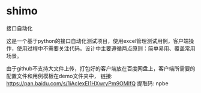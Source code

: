 # shimo
接口自动化

这是一个基于python的接口自动化测试项目，使用excel管理测试用例，客户端操作，使用过程中不需要关注代码。设计中主要遵循两点原则：简单易用、覆盖常用场景。

由于github不支持大文件上传，打包好的客户端放在百度网盘上，客户端所需要的配置文件和用例模板在demo文件夹中，
链接: https://pan.baidu.com/s/1iAcIexEl1HXwryPm9OMIfQ 提取码: npbe
